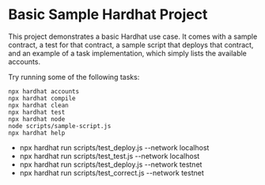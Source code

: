 # Basic Sample Hardhat Project

This project demonstrates a basic Hardhat use case. It comes with a sample contract, a test for that contract, a sample script that deploys that contract, and an example of a task implementation, which simply lists the available accounts.

Try running some of the following tasks:

```shell
npx hardhat accounts
npx hardhat compile
npx hardhat clean
npx hardhat test
npx hardhat node
node scripts/sample-script.js
npx hardhat help
```
- npx hardhat run scripts/test_deploy.js --network localhost
- npx hardhat run scripts/test_test.js --network localhost
- npx hardhat run scripts/test_deploy.js --network testnet
- npx hardhat run scripts/test_correct.js --network testnet
